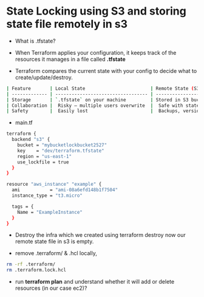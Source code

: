 # State Locking using S3 and storing state file remotely in s3

- What is .tfstate?

- When Terraform applies your configuration, it keeps track of the resources it manages in a file called **.tfstate**

- Terraform compares the current state with your config to decide what to create/update/destroy.

```bash
| Feature       | Local State                        | Remote State (S3)                        |
| ------------- | ---------------------------------- | ---------------------------------------- |
| Storage       | `.tfstate` on your machine         | Stored in S3 bucket                      |
| Collaboration |  Risky – multiple users overwrite  |  Safe with state locking (via DynamoDB)  |
| Safety        |  Easily lost                       |  Backups, versioning, centralized        |
```
- main.tf

```bash
terraform {
  backend "s3" {
    bucket = "mybucketlockbucket2527"
    key    = "dev/terraform.tfstate"
    region = "us-east-1"
    use_lockfile = true
  }
}

resource "aws_instance" "example" {
  ami           = "ami-08a6efd148b1f7504"
  instance_type = "t3.micro"

  tags = {
    Name = "ExampleInstance"
  }
}
```

- Destroy the infra which we created using terraform destroy now our remote state file in s3 is empty.

- remove .terraform/  & .hcl locally, 

```bash
rm -rf .terraform/
rm .terraform.lock.hcl
```
- run **terraform plan** and   understand whether it will add or delete resources (in our case ec2)?
